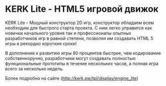 KERK Lite - HTML5 игровой движок
======

KERK Lite - Мощный конструктор 2D игр, конструктор обладаем всем необходим для быстрого старта проекта. С ним легко управится как новички начального уровня так и профессионалы опытных разработчиков игр в равной степени, позволяя им создавать HTML 5 игры в рекордно короткие сроки!

В дополнение к развитию игры 80 процентов быстрее, чем кодирование собственноручно, разработчики могут создавать полностью функциональные прототипы в течение нескольких часов, а полная игра всего за несколько недель.


Более подробно на сайте (http://kerk.pw/tpl/display/engine_lite)

